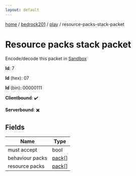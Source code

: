 ```yaml
---
layout: default
---
```


[home](/)  /  [bedrock201](/protocol/bedrock201)  /  [play](/protocol/bedrock201/play)  /  resource-packs-stack-packet

# Resource packs stack packet

Encode/decode this packet in [Sandbox](../../../sandbox/bedrock201#Play.ResourcePacksStackPacket)

**Id**: 7

**Id** (hex): 07

**Id** (bin): 00000111

**Clientbound**: ✔️

**Serverbound**: ✖️

## Fields

Name | Type
---|---
must accept | bool
behaviour packs | [pack](/protocol/bedrock201/types/pack)[]
resource packs | [pack](/protocol/bedrock201/types/pack)[]
